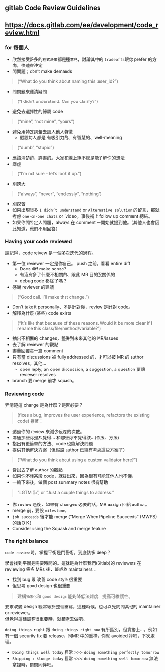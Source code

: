 ## gitlab Code Review Guidelines
## https://docs.gitlab.com/ee/development/code_review.html

### for 每個人
- 欣然接受許多的`程式決策`都是種`意見`，討論其中的 `tradeoffs`跟你 prefer 的方向，快速做決定
- 問問題；don’t make demands
> (“What do you think about naming this :user_id?”)
- 問問題來離清疑問
> (“I didn’t understand. Can you clarify?”)
- 避免去選擇性的歸屬 code
> (“mine”, “not mine”, “yours”)
- 避免用特定詞彙去談人他人特徵
  - 假設每人都是 有吸引力的、有智慧的、well-meaning
> (“dumb”, “stupid”)
- 應該清楚的、詳盡的。大家在線上絕不總是能了解你的想法
- 謙虛
> (“I’m not sure - let’s look it up.”)
- 別誇大
> (“always”, “never”, “endlessly”, “nothing”)
- 別挖苦
- 如果出現很多 `I didn’t understand` or `Alternative solution` 的留言，那就考慮 `one-on-one chats` or `video。事後補上 follow up comment 總結。
- 如果你問特定人問題，always 在 comment 一開始就提到他。（其他人也會因此知道，他們不用回答）

### Having your code reviewed
請記得，code reivew 是一個多次迭代的過程。  
- 第一位 reviewer 一定是你自己。 push 之前，看看 entire diff
  - Does diff make sense?
  - 有沒有多了什麼不相關的、跟此 MR 目的沒關係的
  - debug code 移除了嗎？
- 感謝 reviewer 的建議
> (“Good call. I’ll make that change.”)
- Don’t take it personally、不是針對你，review 是針對 code。
- 解釋為什麼 (某些) code exists
> (“It’s like that because of these reasons. Would it be more clear if I rename this class/file/method/variable?”)
- 抽出不相關的 changes，整併到未來其他的 MR/issues
- 去了解 reviewer 的觀點
- 盡量回覆每一篇 comment
- 只有當 discussions 被 fully addressed 的，才可以被 MR 的 author resolves，其他...
  - open reply, an open discussion, a suggestion, a question 要讓 reviewer resolves 
- branch 要 merge 前才 squash。

### Reviewing code
弄清楚這 change 是為什麼？是否必要？
> (fixes a bug, improves the user experience, refactors the existing code)
接著：

- 透過你的 review 來減少反覆的次數。
- 溝通那些你強烈覺得... 和那些你不覺得該...(作法、方法)
- 指出有更簡單的方法、code 也能解決問題
- 提供其他解決方案（但假設 author 已經有考慮這些方案了）
> (“What do you think about using a custom validator here?”)
- 嘗試去了解 author 的觀點
- 如果你不懂某段 code，就提出來，因為很有可能其他人也不懂。
- 一輪下來後，做個 post summary notes 很有幫助
>  “LGTM :thumbsup:”, or “Just a couple things to address.”
- 你 review 過後，如果有 changes 必要的話，MR assign 回給 author。
- merge 前，要設 `milestone`。
- `job succeeds` 後才能 merge (“Merge When Pipeline Succeeds” (MWPS) 的話ＯＫ)
- Consider using the Squash and merge feature


### The right balance
`code review` 時，掌握平衡是門藝術。到底該多 deep？

學會找到平衡是需要時間的。這就是為什麼我們(Gitlab)的 reviewers 在 reviewing 需多 MRs 後，能成為 maintainers 。
- 找到 bug 跟 改善 code style 很重要
- 但思考 good design 也很重要
> 建構`抽象化`和 `good design` 能夠降低法雜度、提高可維護性。

要求改變 design 經常等於整個重寫，這種時候，也可以先問問其他的 maintainer or reviewer。  
但覺得這樣調整很重要時，就積極去做吧。

`doing things right` 跟 `doing things right now` 有所區別，但實務上...，例如  
有一個 security fix 要 release，同MR 中的重構，你就 avoided 掉吧，下次處理。  

- `Doing things well today` 經常 >>> `doing something perfectly tomorrow`
- `Shipping a kludge today` 經常 <<< `doing something well tomorrow`
無法拿捏時，問問同伴吧。